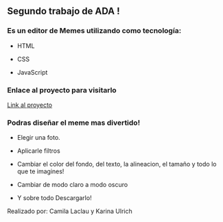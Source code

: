 ## Segundo trabajo de ADA !
### Es un editor de Memes utilizando como tecnología:

- HTML

- CSS

- JavaScript

### Enlace al proyecto para visitarlo

[Link al proyecto](..)

### Podras diseñar el meme mas divertido!

- Elegir una foto.

- Aplicarle filtros 

- Cambiar el color del fondo, del texto, la alineacion, el tamaño y todo lo que te imagines!

- Cambiar de modo claro a modo oscuro

- Y sobre todo Descargarlo!

Realizado por: Camila Laclau y Karina Ulrich
